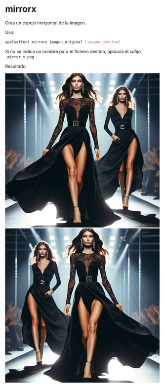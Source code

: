 # mirrorx

Crea un espejo horizontal de la imagen.

Uso:

``` sh
applyeffect mirrorx imagen_original [imagen_destino]
```

Si no se indica un nombre para el fichero destino, aplicará el sufijo `_mirror_x.png`

Resultado:

![imagen original](../../images/image.jpg)
![mirrorx](../../images/image_mirror_x.png)
